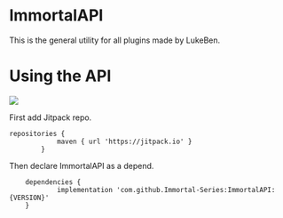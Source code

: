 # ImmortalAPI
This is the general utility for all plugins made by LukeBen. 

# Using the API

[![](https://jitpack.io/v/Immortal-Series/ImmortalAPI.svg)](https://jitpack.io/#Immortal-Series/ImmortalAPI)

First add Jitpack repo.
```		
repositories {
			maven { url 'https://jitpack.io' }
		}
```
Then declare ImmortalAPI as a depend.
```
	dependencies {
	        implementation 'com.github.Immortal-Series:ImmortalAPI:{VERSION}'
	}
 ```
